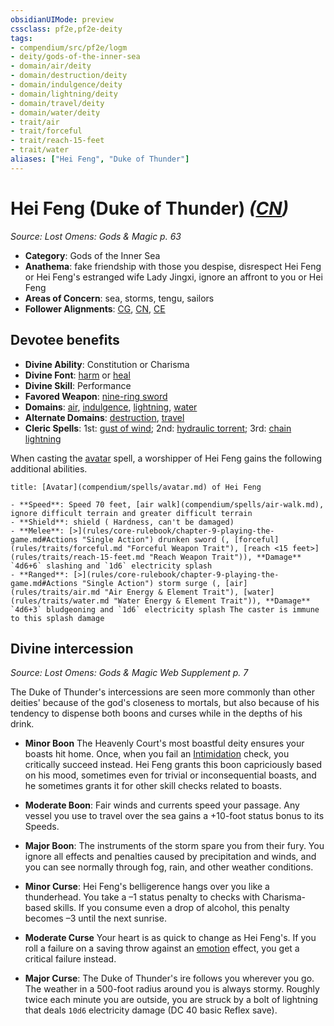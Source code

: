 ```yaml
---
obsidianUIMode: preview
cssclass: pf2e,pf2e-deity
tags:
- compendium/src/pf2e/logm
- deity/gods-of-the-inner-sea
- domain/air/deity
- domain/destruction/deity
- domain/indulgence/deity
- domain/lightning/deity
- domain/travel/deity
- domain/water/deity
- trait/air
- trait/forceful
- trait/reach-15-feet
- trait/water
aliases: ["Hei Feng", "Duke of Thunder"]
---
```

# Hei Feng (Duke of Thunder) *([CN](rules/traits/cn-b1.md "Chaotic Neutral Alignment Trait"))*  
*Source: Lost Omens: Gods & Magic p. 63*  

- **Category**: Gods of the Inner Sea
- **Anathema**: fake friendship with those you despise, disrespect Hei Feng or Hei Feng's estranged wife Lady Jingxi, ignore an affront to you or Hei Feng
- **Areas of Concern**: sea, storms, tengu, sailors
- **Follower Alignments**: [CG](rules/traits/cg-b1.md "Chaotic Good Alignment Trait"), [CN](rules/traits/cn-b1.md "Chaotic Neutral Alignment Trait"), [CE](rules/traits/ce-b1.md "Chaotic Evil Alignment Trait")

## Devotee benefits

- **Divine Ability**: Constitution or Charisma
- **Divine Font**: [harm](compendium/spells/harm.md) or [heal](compendium/spells/heal.md)
- **Divine Skill**: Performance
- **Favored Weapon**: [nine-ring sword](compendium/equipment/items/nine-ring-sword-logm.md)
- **Domains**: [air](compendium/setting/domains.md#Air), [indulgence](compendium/setting/domains.md#Indulgence), [lightning](compendium/setting/domains.md#Lightning), [water](compendium/setting/domains.md#Water)
- **Alternate Domains**: [destruction](compendium/setting/domains.md#Destruction), [travel](compendium/setting/domains.md#Travel)
- **Cleric Spells**: 1st: [gust of wind](compendium/spells/gust-of-wind.md); 2nd: [hydraulic torrent](compendium/spells/hydraulic-torrent.md); 3rd: [chain lightning](compendium/spells/chain-lightning.md)

When casting the [avatar](compendium/spells/avatar.md) spell, a worshipper of Hei Feng gains the following additional abilities.

```ad-embed-avatar
title: [Avatar](compendium/spells/avatar.md) of Hei Feng

- **Speed**: Speed 70 feet, [air walk](compendium/spells/air-walk.md), ignore difficult terrain and greater difficult terrain
- **Shield**: shield ( Hardness, can't be damaged)
- **Melee**: [>](rules/core-rulebook/chapter-9-playing-the-game.md#Actions "Single Action") drunken sword (, [forceful](rules/traits/forceful.md "Forceful Weapon Trait"), [reach <15 feet>](rules/traits/reach-15-feet.md "Reach Weapon Trait")), **Damage** `4d6+6` slashing and `1d6` electricity splash 
- **Ranged**: [>](rules/core-rulebook/chapter-9-playing-the-game.md#Actions "Single Action") storm surge (, [air](rules/traits/air.md "Air Energy & Element Trait"), [water](rules/traits/water.md "Water Energy & Element Trait")), **Damage** `4d6+3` bludgeoning and `1d6` electricity splash The caster is immune to this splash damage
```

## Divine intercession
*Source: Lost Omens: Gods & Magic Web Supplement p. 7*

The Duke of Thunder's intercessions are seen more commonly than other deities' because of the god's closeness to mortals, but also because of his tendency to dispense both boons and curses while in the depths of his drink.

- **Minor Boon** The Heavenly Court's most boastful deity ensures your boasts hit home. Once, when you fail an [Intimidation](compendium/skills.md#Intimidation) check, you critically succeed instead. Hei Feng grants this boon capriciously based on his mood, sometimes even for trivial or inconsequential boasts, and he sometimes grants it for other skill checks related to boasts.
- **Moderate Boon**: Fair winds and currents speed your passage. Any vessel you use to travel over the sea gains a +10-foot status bonus to its Speeds.
- **Major Boon**: The instruments of the storm spare you from their fury. You ignore all effects and penalties caused by precipitation and winds, and you can see normally through fog, rain, and other weather conditions.

- **Minor Curse**: Hei Feng's belligerence hangs over you like a thunderhead. You take a –1 status penalty to checks with Charisma-based skills. If you consume even a drop of alcohol, this penalty becomes –3 until the next sunrise.
- **Moderate Curse** Your heart is as quick to change as Hei Feng's. If you roll a failure on a saving throw against an [emotion](rules/traits/emotion.md "Emotion Effect Trait") effect, you get a critical failure instead.
- **Major Curse**: The Duke of Thunder's ire follows you wherever you go. The weather in a 500-foot radius around you is always stormy. Roughly twice each minute you are outside, you are struck by a bolt of lightning that deals `10d6` electricity damage (DC 40 basic Reflex save).